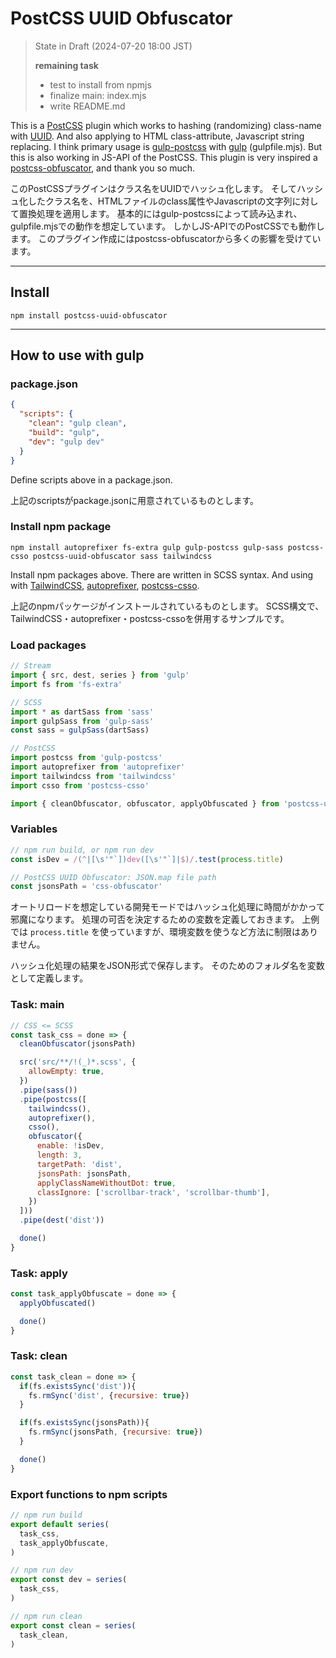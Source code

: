 # PostCSS UUID Obfuscator

> State in Draft (2024-07-20 18:00 JST)
> 
> **remaining task**
> - test to install from npmjs
> - finalize main: index.mjs
> - write README.md

This is a [PostCSS] plugin which works to hashing (randomizing) class-name with [UUID].
And also applying to HTML class-attribute, Javascript string replacing.
I think primary usage is [gulp-postcss] with [gulp] (gulpfile.mjs). But this is also working in JS-API of the PostCSS.
This plugin is very inspired a [postcss-obfuscator], and thank you so much.

このPostCSSプラグインはクラス名をUUIDでハッシュ化します。
そしてハッシュ化したクラス名を、HTMLファイルのclass属性やJavascriptの文字列に対して置換処理を適用します。
基本的にはgulp-postcssによって読み込まれ、gulpfile.mjsでの動作を想定しています。
しかしJS-APIでのPostCSSでも動作します。
このプラグイン作成にはpostcss-obfuscatorから多くの影響を受けています。


---

## Install

```
npm install postcss-uuid-obfuscator
```


---

## How to use with gulp

### package.json

```json
{
  "scripts": {
    "clean": "gulp clean",
    "build": "gulp",
    "dev": "gulp dev"
  }
}
```

Define scripts above in a package.json.

上記のscriptsがpackage.jsonに用意されているものとします。


### Install npm package

```
npm install autoprefixer fs-extra gulp gulp-postcss gulp-sass postcss-csso postcss-uuid-obfuscator sass tailwindcss
```

Install npm packages above.
There are written in SCSS syntax.
And using with [TailwindCSS], [autoprefixer], [postcss-csso].

上記のnpmパッケージがインストールされているものとします。
SCSS構文で、TailwindCSS・autoprefixer・postcss-cssoを併用するサンプルです。


### Load packages

```javascript
// Stream
import { src, dest, series } from 'gulp'
import fs from 'fs-extra'

// SCSS
import * as dartSass from 'sass'
import gulpSass from 'gulp-sass'
const sass = gulpSass(dartSass)

// PostCSS
import postcss from 'gulp-postcss'
import autoprefixer from 'autoprefixer'
import tailwindcss from 'tailwindcss'
import csso from 'postcss-csso'

import { cleanObfuscator, obfuscator, applyObfuscated } from 'postcss-uuid-obfuscator'
```


### Variables

```javascript
// npm run build, or npm run dev
const isDev = /(^|[\s'"`])dev([\s'"`]|$)/.test(process.title)

// PostCSS UUID Obfuscator: JSON.map file path
const jsonsPath = 'css-obfuscator'
```

オートリロードを想定している開発モードではハッシュ化処理に時間がかかって邪魔になります。
処理の可否を決定するための変数を定義しておきます。
上例では `process.title` を使っていますが、環境変数を使うなど方法に制限はありません。

ハッシュ化処理の結果をJSON形式で保存します。
そのためのフォルダ名を変数として定義します。


### Task: main

```javascript
// CSS <= SCSS
const task_css = done => {
  cleanObfuscator(jsonsPath)

  src('src/**/!(_)*.scss', {
    allowEmpty: true,
  })
  .pipe(sass())
  .pipe(postcss([
    tailwindcss(),
    autoprefixer(),
    csso(),
    obfuscator({
      enable: !isDev,
      length: 3,
      targetPath: 'dist',
      jsonsPath: jsonsPath,
      applyClassNameWithoutDot: true,
      classIgnore: ['scrollbar-track', 'scrollbar-thumb'],
    })
  ]))
  .pipe(dest('dist'))

  done()
}
```


### Task: apply

```javascript
const task_applyObfuscate = done => {
  applyObfuscated()

  done()
}
```


### Task: clean

```javascript
const task_clean = done => {
  if(fs.existsSync('dist')){
    fs.rmSync('dist', {recursive: true})
  }

  if(fs.existsSync(jsonsPath)){
    fs.rmSync(jsonsPath, {recursive: true})
  }

  done()
}
```


### Export functions to npm scripts

```javascript
// npm run build
export default series(
  task_css,
  task_applyObfuscate,
)

// npm run dev
export const dev = series(
  task_css,
)

// npm run clean
export const clean = series(
  task_clean,
)
```



[PostCSS]: https://github.com/postcss/postcss
[UUID]: https://github.com/uuidjs/uuid
[gulp-postcss]: https://github.com/postcss/gulp-postcss
[gulp]: https://gulpjs.com/
[postcss-obfuscator]: https://github.com/n4j1Br4ch1D/postcss-obfuscator
[TailwindCSS]: https://tailwindcss.com/
[autoprefixer]: https://github.com/postcss/autoprefixer
[postcss-csso]: https://github.com/lahmatiy/postcss-csso
